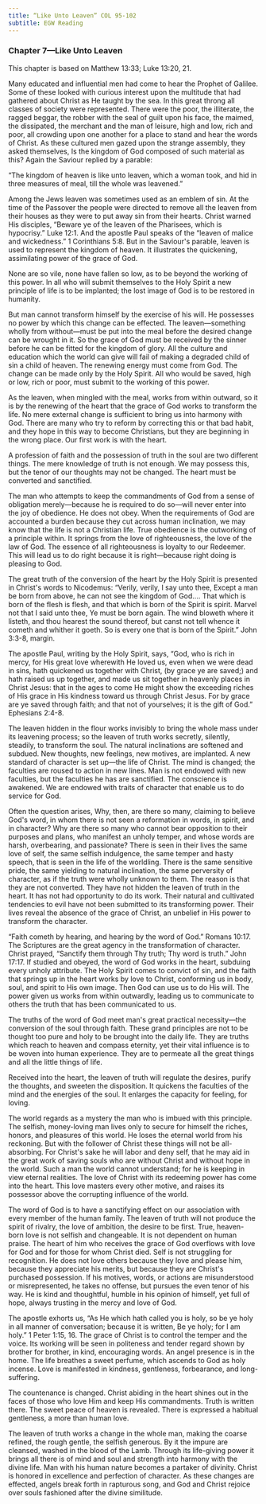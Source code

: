 ```yaml
---
title: “Like Unto Leaven” COL 95-102
subtitle: EGW Reading
---
```


### Chapter 7—Like Unto Leaven

This chapter is based on Matthew 13:33; Luke 13:20, 21.

Many educated and influential men had come to hear the Prophet of Galilee. Some of these looked with curious interest upon the multitude that had gathered about Christ as He taught by the sea. In this great throng all classes of society were represented. There were the poor, the illiterate, the ragged beggar, the robber with the seal of guilt upon his face, the maimed, the dissipated, the merchant and the man of leisure, high and low, rich and poor, all crowding upon one another for a place to stand and hear the words of Christ. As these cultured men gazed upon the strange assembly, they asked themselves, Is the kingdom of God composed of such material as this? Again the Saviour replied by a parable:

“The kingdom of heaven is like unto leaven, which a woman took, and hid in three measures of meal, till the whole was leavened.”

Among the Jews leaven was sometimes used as an emblem of sin. At the time of the Passover the people were directed to remove all the leaven from their houses as they were to put away sin from their hearts. Christ warned His disciples, “Beware ye of the leaven of the Pharisees, which is hypocrisy.” Luke 12:1. And the apostle Paul speaks of the “leaven of malice and wickedness.” 1 Corinthians 5:8. But in the Saviour's parable, leaven is used to represent the kingdom of heaven. It illustrates the quickening, assimilating power of the grace of God.

None are so vile, none have fallen so low, as to be beyond the working of this power. In all who will submit themselves to the Holy Spirit a new principle of life is to be implanted; the lost image of God is to be restored in humanity.

But man cannot transform himself by the exercise of his will. He possesses no power by which this change can be effected. The leaven—something wholly from without—must be put into the meal before the desired change can be wrought in it. So the grace of God must be received by the sinner before he can be fitted for the kingdom of glory. All the culture and education which the world can give will fail of making a degraded child of sin a child of heaven. The renewing energy must come from God. The change can be made only by the Holy Spirit. All who would be saved, high or low, rich or poor, must submit to the working of this power.

As the leaven, when mingled with the meal, works from within outward, so it is by the renewing of the heart that the grace of God works to transform the life. No mere external change is sufficient to bring us into harmony with God. There are many who try to reform by correcting this or that bad habit, and they hope in this way to become Christians, but they are beginning in the wrong place. Our first work is with the heart.

A profession of faith and the possession of truth in the soul are two different things. The mere knowledge of truth is not enough. We may possess this, but the tenor of our thoughts may not be changed. The heart must be converted and sanctified.

The man who attempts to keep the commandments of God from a sense of obligation merely—because he is required to do so—will never enter into the joy of obedience. He does not obey. When the requirements of God are accounted a burden because they cut across human inclination, we may know that the life is not a Christian life. True obedience is the outworking of a principle within. It springs from the love of righteousness, the love of the law of God. The essence of all righteousness is loyalty to our Redeemer. This will lead us to do right because it is right—because right doing is pleasing to God.

The great truth of the conversion of the heart by the Holy Spirit is presented in Christ's words to Nicodemus: “Verily, verily, I say unto thee, Except a man be born from above, he can not see the kingdom of God.... That which is born of the flesh is flesh, and that which is born of the Spirit is spirit. Marvel not that I said unto thee, Ye must be born again. The wind bloweth where it listeth, and thou hearest the sound thereof, but canst not tell whence it cometh and whither it goeth. So is every one that is born of the Spirit.” John 3:3-8, margin.

The apostle Paul, writing by the Holy Spirit, says, “God, who is rich in mercy, for His great love wherewith He loved us, even when we were dead in sins, hath quickened us together with Christ, (by grace ye are saved;) and hath raised us up together, and made us sit together in heavenly places in Christ Jesus: that in the ages to come He might show the exceeding riches of His grace in His kindness toward us through Christ Jesus. For by grace are ye saved through faith; and that not of yourselves; it is the gift of God.” Ephesians 2:4-8.

The leaven hidden in the flour works invisibly to bring the whole mass under its leavening process; so the leaven of truth works secretly, silently, steadily, to transform the soul. The natural inclinations are softened and subdued. New thoughts, new feelings, new motives, are implanted. A new standard of character is set up—the life of Christ. The mind is changed; the faculties are roused to action in new lines. Man is not endowed with new faculties, but the faculties he has are sanctified. The conscience is awakened. We are endowed with traits of character that enable us to do service for God.

Often the question arises, Why, then, are there so many, claiming to believe God's word, in whom there is not seen a reformation in words, in spirit, and in character? Why are there so many who cannot bear opposition to their purposes and plans, who manifest an unholy temper, and whose words are harsh, overbearing, and passionate? There is seen in their lives the same love of self, the same selfish indulgence, the same temper and hasty speech, that is seen in the life of the worldling. There is the same sensitive pride, the same yielding to natural inclination, the same perversity of character, as if the truth were wholly unknown to them. The reason is that they are not converted. They have not hidden the leaven of truth in the heart. It has not had opportunity to do its work. Their natural and cultivated tendencies to evil have not been submitted to its transforming power. Their lives reveal the absence of the grace of Christ, an unbelief in His power to transform the character.

“Faith cometh by hearing, and hearing by the word of God.” Romans 10:17. The Scriptures are the great agency in the transformation of character. Christ prayed, “Sanctify them through Thy truth; Thy word is truth.” John 17:17. If studied and obeyed, the word of God works in the heart, subduing every unholy attribute. The Holy Spirit comes to convict of sin, and the faith that springs up in the heart works by love to Christ, conforming us in body, soul, and spirit to His own image. Then God can use us to do His will. The power given us works from within outwardly, leading us to communicate to others the truth that has been communicated to us.

The truths of the word of God meet man's great practical necessity—the conversion of the soul through faith. These grand principles are not to be thought too pure and holy to be brought into the daily life. They are truths which reach to heaven and compass eternity, yet their vital influence is to be woven into human experience. They are to permeate all the great things and all the little things of life.

Received into the heart, the leaven of truth will regulate the desires, purify the thoughts, and sweeten the disposition. It quickens the faculties of the mind and the energies of the soul. It enlarges the capacity for feeling, for loving.

The world regards as a mystery the man who is imbued with this principle. The selfish, money-loving man lives only to secure for himself the riches, honors, and pleasures of this world. He loses the eternal world from his reckoning. But with the follower of Christ these things will not be all-absorbing. For Christ's sake he will labor and deny self, that he may aid in the great work of saving souls who are without Christ and without hope in the world. Such a man the world cannot understand; for he is keeping in view eternal realities. The love of Christ with its redeeming power has come into the heart. This love masters every other motive, and raises its possessor above the corrupting influence of the world.

The word of God is to have a sanctifying effect on our association with every member of the human family. The leaven of truth will not produce the spirit of rivalry, the love of ambition, the desire to be first. True, heaven-born love is not selfish and changeable. It is not dependent on human praise. The heart of him who receives the grace of God overflows with love for God and for those for whom Christ died. Self is not struggling for recognition. He does not love others because they love and please him, because they appreciate his merits, but because they are Christ's purchased possession. If his motives, words, or actions are misunderstood or misrepresented, he takes no offense, but pursues the even tenor of his way. He is kind and thoughtful, humble in his opinion of himself, yet full of hope, always trusting in the mercy and love of God.

The apostle exhorts us, “As He which hath called you is holy, so be ye holy in all manner of conversation; because it is written, Be ye holy; for I am holy.” 1 Peter 1:15, 16. The grace of Christ is to control the temper and the voice. Its working will be seen in politeness and tender regard shown by brother for brother, in kind, encouraging words. An angel presence is in the home. The life breathes a sweet perfume, which ascends to God as holy incense. Love is manifested in kindness, gentleness, forbearance, and long-suffering.

The countenance is changed. Christ abiding in the heart shines out in the faces of those who love Him and keep His commandments. Truth is written there. The sweet peace of heaven is revealed. There is expressed a habitual gentleness, a more than human love.

The leaven of truth works a change in the whole man, making the coarse refined, the rough gentle, the selfish generous. By it the impure are cleansed, washed in the blood of the Lamb. Through its life-giving power it brings all there is of mind and soul and strength into harmony with the divine life. Man with his human nature becomes a partaker of divinity. Christ is honored in excellence and perfection of character. As these changes are effected, angels break forth in rapturous song, and God and Christ rejoice over souls fashioned after the divine similitude.